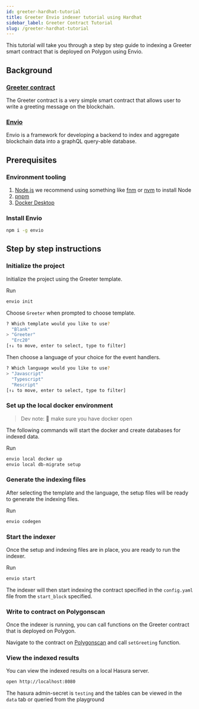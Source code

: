 ```yaml
---
id: greeter-hardhat-tutorial
title: Greeter Envio indexer tutorial using Hardhat
sidebar_label: Greeter Contract Tutorial
slug: /greeter-hardhat-tutorial
---
```



This tutorial will take you through a step by step guide to indexing a Greeter smart contract that is deployed on Polygon using Envio. 

<!-- TOC start (generated with https://github.com/derlin/bitdowntoc) -->

<!-- - [Background](#background)
  * [Greeter contract](#greeter-contract)
  * [Hardhat](#hardhat)
  * [Envio](#envio)
- [Pre-requisites](#pre-requisites)
  * [Environment tooling](#environment-tooling)
  * [Install Envio](#install-envio)
- [Step by step instructions](#step-by-step-instructions)
  * [1. Create the project folders](#1-create-the-project-folders)
  * [2. Initialize the indexer](#2-initialize-the-indexer)
  * [3. Run our docker containers for local development](#3-run-our-docker-containers-for-local-development)
  * [4. Clone the contracts repository](#4-clone-the-contracts-repository)
  * [5. Deploy the contracts](#5-deploy-the-contracts)
  * [6. Start indexing!](#6-start-indexing)
  * [A couple extras](#a-couple-extras) -->

<!-- TOC end -->

## Background

### [Greeter contract](https://github.com/Float-Capital/hardhat-template)

The Greeter contract is a very simple smart contract that allows user to write a greeting message on the blockchain.

### [Envio](https://envio.dev)

Envio is a framework for developing a backend to index and aggregate blockchain data into a graphQL query-able database. 

## Prerequisites

### Environment tooling

1. [<ins>Node.js</ins>](https://nodejs.org/en/download/current) we recommend using something like [fnm](https://github.com/Schniz/fnm) or [nvm](https://github.com/nvm-sh/nvm) to install Node
1. [<ins>pnpm</ins>](https://pnpm.io/installation)
1. [<ins>Docker Desktop</ins>](https://www.docker.com/products/docker-desktop/)

### Install Envio
```bash
npm i -g envio
```

## Step by step instructions

### Initialize the project 

Initialize the project using the Greeter template.

Run
```bash
envio init
```

Choose `Greeter` when prompted to choose template.

```bash
? Which template would you like to use?
  "Blank"
> "Greeter"
  "Erc20"
[↑↓ to move, enter to select, type to filter]
```

Then choose a language of your choice for the event handlers.

```bash
? Which language would you like to use?
> "Javascript"
  "Typescript"
  "Rescript"
[↑↓ to move, enter to select, type to filter]
```

### Set up the local docker environment

> Dev note: 📢 make sure you have docker open

The following commands will start the docker and create databases for indexed data.

Run
```bash
envio local docker up
envio local db-migrate setup
```

### Generate the indexing files

After selecting the template and the language, the setup files will be ready to generate the indexing files.

Run
```bash
envio codegen
```

### Start the indexer

Once the setup and indexing files are in place, you are ready to run the indexer.

Run
```bash
envio start
```

The indexer will then start indexing the contract specified in the `config.yaml` file from the `start_block` specified.

### Write to contract on Polygonscan

Once the indexer is running, you can call functions on the Greeter contract that is deployed on Polygon.

Navigate to the contract on [Polygonscan](https://polygonscan.com/address/0x9D02A17dE4E68545d3a58D3a20BbBE0399E05c9c#writeContract) and call `setGreeting` function.

### View the indexed results

You can view the indexed results on a local Hasura server.

```bash
open http://localhost:8080
```

The hasura admin-secret is `testing` and the tables can be viewed in the `data` tab or queried from the playground
